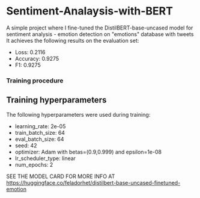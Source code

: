 # Sentiment-Analaysis-with-BERT
A simple project where I fine-tuned the DistilBERT-base-uncased model for sentiment analysis - emotion detection on "emotions" database with tweets
It achieves the following results on the evaluation set:
- Loss: 0.2116
- Accuracy: 0.9275
- F1: 0.9275
### Training procedure
## Training hyperparameters

The following hyperparameters were used during training:

- learning_rate: 2e-05
- train_batch_size: 64
- eval_batch_size: 64
- seed: 42
- optimizer: Adam with betas=(0.9,0.999) and epsilon=1e-08
- lr_scheduler_type: linear
- num_epochs: 2

SEE THE MODEL CARD FOR MORE INFO AT
https://huggingface.co/feladorhet/distilbert-base-uncased-finetuned-emotion

